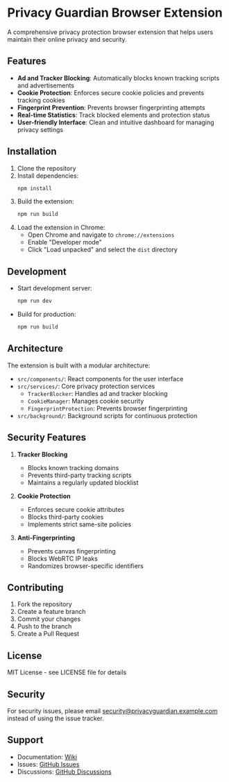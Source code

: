 # Privacy Guardian Browser Extension

A comprehensive privacy protection browser extension that helps users maintain their online privacy and security.

## Features

- **Ad and Tracker Blocking**: Automatically blocks known tracking scripts and advertisements
- **Cookie Protection**: Enforces secure cookie policies and prevents tracking cookies
- **Fingerprint Prevention**: Prevents browser fingerprinting attempts
- **Real-time Statistics**: Track blocked elements and protection status
- **User-friendly Interface**: Clean and intuitive dashboard for managing privacy settings

## Installation

1. Clone the repository
2. Install dependencies:
   ```bash
   npm install
   ```
3. Build the extension:
   ```bash
   npm run build
   ```
4. Load the extension in Chrome:
   - Open Chrome and navigate to `chrome://extensions`
   - Enable "Developer mode"
   - Click "Load unpacked" and select the `dist` directory

## Development

- Start development server:
  ```bash
  npm run dev
  ```
- Build for production:
  ```bash
  npm run build
  ```

## Architecture

The extension is built with a modular architecture:

- `src/components/`: React components for the user interface
- `src/services/`: Core privacy protection services
  - `TrackerBlocker`: Handles ad and tracker blocking
  - `CookieManager`: Manages cookie security
  - `FingerprintProtection`: Prevents browser fingerprinting
- `src/background/`: Background scripts for continuous protection

## Security Features

1. **Tracker Blocking**
   - Blocks known tracking domains
   - Prevents third-party tracking scripts
   - Maintains a regularly updated blocklist

2. **Cookie Protection**
   - Enforces secure cookie attributes
   - Blocks third-party cookies
   - Implements strict same-site policies

3. **Anti-Fingerprinting**
   - Prevents canvas fingerprinting
   - Blocks WebRTC IP leaks
   - Randomizes browser-specific identifiers

## Contributing

1. Fork the repository
2. Create a feature branch
3. Commit your changes
4. Push to the branch
5. Create a Pull Request

## License

MIT License - see LICENSE file for details

## Security

For security issues, please email security@privacyguardian.example.com instead of using the issue tracker.

## Support

- Documentation: [Wiki](https://github.com/yourusername/privacy-guardian/wiki)
- Issues: [GitHub Issues](https://github.com/yourusername/privacy-guardian/issues)
- Discussions: [GitHub Discussions](https://github.com/yourusername/privacy-guardian/discussions)